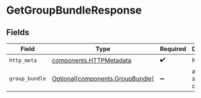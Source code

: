 # GetGroupBundleResponse


## Fields

| Field                                                                      | Type                                                                       | Required                                                                   | Description                                                                |
| -------------------------------------------------------------------------- | -------------------------------------------------------------------------- | -------------------------------------------------------------------------- | -------------------------------------------------------------------------- |
| `http_meta`                                                                | [components.HTTPMetadata](../../models/components/httpmetadata.md)         | :heavy_check_mark:                                                         | N/A                                                                        |
| `group_bundle`                                                             | [Optional[components.GroupBundle]](../../models/components/groupbundle.md) | :heavy_minus_sign:                                                         | a list of string objects                                                   |